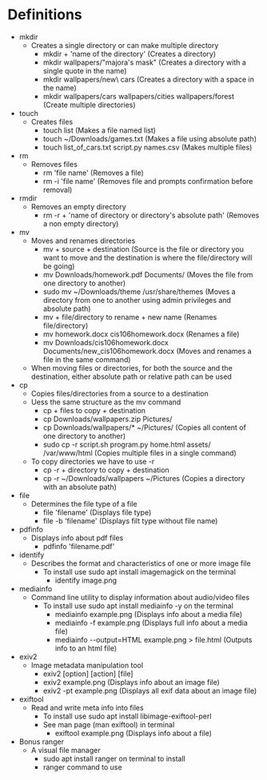 # Definitions
* mkdir
  * Creates a single directory or can make multiple directory
    * mkdir + 'name of the directory' (Creates a directory)
    * mkdir wallpapers/"majora's mask" (Creates a directory with a single quote in the name)
    * mkdir wallpapers/new\ cars (Creates a directory with a space in the name)
    * mkdir wallpapers/cars wallpapers/cities wallpapers/forest (Create multiple directories)
* touch
  * Creates files
    * touch list (Makes a file named list)
    * touch ~/Downloads/games.txt (Makes a file using absolute path)
    * touch list_of_cars.txt script.py names.csv (Makes multiple files)
* rm
  * Removes files
    * rm 'file name' (Removes a file)
    * rm -i 'file name' (Removes file and prompts confirmation before removal)
* rmdir 
  * Removes an empty directory
    * rm -r + 'name of directory or directory's absolute path' (Removes a non empty directory)
* mv
  * Moves and renames directories
    * mv + source + destination (Source is the file or directory you want to move and the destination is where the file/directory will be going)
    * mv Downloads/homework.pdf Documents/ (Moves the file from one directory to another)
    * sudo mv ~/Downloads/theme /usr/share/themes (Moves a directory from one to another using admin privileges and absolute path)
    * mv + file/directory to rename + new name (Renames file/directory)
    * mv homework.docx cis106homework.docx (Renames a file)
    * mv Downloads/cis106homework.docx Documents/new_cis106homework.docx (Moves and  renames a file in the same command)
  * When moving files or directories, for both the source and the destination, either absolute path or relative path can be used
* cp
  * Copies files/directories from a source to a destination
  * Uess the same structure as the mv command
    * cp + files to copy + destination
    * cp Downloads/wallpapers.zip Pictures/
    * cp Downloads/wallpapers/* ~/Pictures/ (Copies all content of one directory to another)
    * sudo cp -r script.sh program.py home.html assets/ /var/www/html (Copies multiple files in a single command)
  * To copy directories we have to use -r
    * cp -r + directory to copy + destination
    * cp -r ~/Downloads/wallpapers ~/Pictures (Copies a directory with an absolute path)
* file
  * Determines the file type of a file
    * file 'filename' (Displays file type)
    * file -b 'filename' (Displays filt type without file name)
* pdfinfo
  * Displays info about pdf files
    * pdfinfo 'filename.pdf'
* identify
  * Describes the format and characteristics of one or more image file
    * To install use sudo apt install imagemagick on the terminal
      * identify image.png
* mediainfo
  * Command line utility to display information about audio/video files
    * To install use sudo apt install mediainfo -y on the terminal
      * mediainfo example.png (Displays info about a media file)
      * mediainfo -f example.png (Displays full info about a media file)
      * mediainfo --output=HTML example.png > file.html (Outputs info to an html file)
* exiv2
  * Image metadata manipulation tool
    * exiv2 [option] [action] [file]
    * exiv2 example.png (Displays info about an image file)
    * exiv2 -pt example.png (Displays all exif data about an image file)
* exiftool
  * Read and write meta info into files
    * To install use sudo apt install libimage-exiftool-perl
    * See man page (man exiftool) in terminal
      * exiftool example.png (Displays info about a file)
* Bonus ranger
  * A visual file manager
    * sudo apt install ranger on terminal to install
    * ranger command to use

